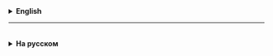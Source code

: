 <details>
  <summary style="cursor: pointer;"><b>English</b></summary>

# OOP - object-oriented programming (OOP)

## Inheritance

1. Inheritance is a concept of object-oriented programming,
   according to which a created data type can inherit data and functionality
   from an existing type, facilitating the reuse of software components.

**A simpler and more practical definition of inheritance:**
a new class can inherit fields and methods from an existing class.
In the child class, the composition of fields is expanded, and methods are overridden.

2. To initialize inheritance from another class, use the service word **extends**.

Examples:

public class Laptop extends Computer{
...
}
______________________________________________

public class Dog extends Pet {
...
}

______________________________________________

public class Cat extends Pet {
...
}
______________________________________________

The parent class is also called the super class (**super**). The heir class is called a child class.
It is allowed to inherit only from one class.

Using inheritance, in Java, you can build complex class hierarchies.

3. The heir class inherits the fields and methods of the super class.
   In the child class, you can override the methods of the parent class if necessary
   to change, or define new functionality in them.
   Constructors are not inherited (except for the default one, if there are no other constructors).

4. The child class creates its own set of constructors for class objects.
   Fields from the parent class are obtained using super().

### Modifiers
In addition to the public, private modifiers, there are also protected and package-protected modifiers (which is the default modifier).

**protected** modifier:
Access within the package: Members of a class with the protected modifier are available to all classes in the same package.
Access in subclasses: Class members with the protected modifier are also accessible in subclasses, even if they are in a different package. This allows you to inherit and use protected members in a class hierarchy.

**Package-private**:
Access only within a package.
Class members without an explicit access modifier (or with no modifier, which is package access by default) are accessible only to classes in the same package.
They are not accessible to classes in other packages, even if these classes are subclasses.

4. If you want to prohibit inheritance from a class, then the final modifier is used.

final class SuperMan {
...
}

5. All classes that do not explicitly specify a superclass inherit from the **Object** class.
   That is, the **Object class is the parent of all classes in Java** by default.
   In particular, all classes inherit the toString method from the Object class, which returns a string

representation of the object (fields and their values ​​in one line).

6. Check the conformity of types (relationship of objects of different classes),
   using the **instanceof** operator.

-------------------------------------------------------------------------

# OOP

A set of **object fields of uniform structure** forms a **Class**.

- objects are described using standard data types, specifying a set of fields that
  characterize the object. A set of fields is a description of the object and its state
  (object characteristics).

- class objects are created using a **constructor** (standard class method),
  field values are set using **setters** (these are standard class methods),
  field values are found out using **getters** (these are standard class methods).

- the state of objects is changed using methods (an example for a car - stop, go, accelerate,
  brake, get a number, paint in color, etc.).

## The 'this' Keyword in Java
this is a keyword in Java that is used inside class methods to refer to the
**current object**.

It denotes that we are accessing attributes or methods of the object in which the
code is executing.

The **this** keyword can be used to resolve naming conflicts between method arguments and
class fields if they have the same name.

## Encapsulation

The principle of encapsulation in Java (and in object-oriented programming in general) says the following:

Data Hiding: Encapsulation allows you to hide the internal implementation details of a class from the outside world. This is achieved through the use of access modifiers (e.g. private, protected, public). Data hidden in a class can be accessed from other classes **only** through public getters and setters.

Access Control: Encapsulation allows you to control access to the data and methods of a class. For example, variables can be declared as private to prevent direct access from other classes. This helps protect data from misuse and modification.

Maintaining Data Integrity: Using encapsulation helps ensure data integrity. Public methods provided to access private variables (getters and setters) can include checks and validations, which ensures that the data is used correctly.

Simplifying Changes: Thanks to encapsulation, changes in the implementation of a class do not affect the code that uses this class. The external interface (public methods) remains unchanged, which makes it easier to maintain and evolve the code.

## Polymorphism

There are two types of polymorphism:

- Parametric (true) polymorphism.
- "Ad-hoc" polymorphism. It is also called "overloading" of constructors and methods.

Today we will look at "Ad-hoc" polymorphism (polymorphism on demand).

Polymorphism in programming languages ​​and type theory is the ability of the same function (method) to process data of different types, receiving a different set of arguments.
In Java, ad-hoc polymorphism is implemented as the ability to **overload methods**.

We can overload methods by creating **multiple methods and constructors in a class with the same name, but different types and/or number of arguments.**

A method is said to be "overloaded" when we can use the same method to work with different sets of incoming method arguments.

</details>

<hr>

<details style="padding-top: 18px">
  <summary style="cursor: pointer;"><b>На русском</b></summary>

# ООП - объектно ориентированное программирование (OOP)

## Наследование

1. Наследование (англ. inheritance) — концепция объектно-ориентированного программирования,
   согласно которой создаваемый тип данных может наследовать данные (поля) и функциональность (методы)
   от уже существующего типа, способствуя повторному использованию компонентов
   программного обеспечения.

**Более простое и практичное определение наследования:**
создаваемый новый класс может наследовать поля и методы от уже существующего класса.
В дочернем классе состав полей **расширяется**, а методы **переопределяются**.

2. Для инициализации наследования от другого класса используют служебное слово **extends**.

Примеры:

public class Laptop extends Computer{
  ...
}
______________________________________________

public class Dog extends Pet {
  ...
}

______________________________________________

public class Cat extends Pet {
  ...
}
______________________________________________

Родительский класс называют еще супер-классом (**super**). Класс наследник, называют дочерним классом.
Наследовать разрешено только от одного класса.

При помощи наследования, в Java, можно строить сложные иерархии классов.

3. Класс-наследник, наследует поля и методы супер-класса.
   В дочернем классе можно переопределить методы родительского класса, если необходимо
   изменить, или определить в них новую функциональность.
   Конструкторы не наследуются (кроме дефолтного, если других конструкторов
   нет). 

4. В дочернем классе создается свой набор конструкторов для объектов классов. 
Поля из родительского класса получаются с помощью `super()`. 

### Модификаторы
Кроме модификаторов public, private, существуют еще модификаторы protected и package-protected (являющийся дефолтным модификатором).

Модификатор **protected**:
Доступ в пределах пакета: Члены класса с модификатором protected доступны для всех классов в том же пакете.
Доступ в подклассах: Члены класса с модификатором protected также доступны в подклассах, даже если они находятся в другом пакете. Это позволяет наследовать и использовать защищенные члены в иерархии классов.

**Пакетный доступ (package-private)**:
Доступ только в пределах пакета.
Члены класса без явного модификатора доступа (или с отсутствующим модификатором, что по умолчанию является пакетным доступом) доступны только для классов в том же пакете.
Они недоступны для классов в других пакетах, даже если эти классы являются подклассами.

4. Если необходимо запретить наследование от класса, то используется модификатор final.

final class SuperMan {
...
}

5. Все классы у которых явно не указан супер-класс, наследуются от класса **Object**.
   То есть **класс Object является родителем всех классов в Java** по умолчанию.
   В том числе, все классы наследуют от класса Object метод toString, возвращающий строковое
   представление объекта (поля и их значения в одной строчке).

6. Проверить соответствие типов (родство объектов разных классов),
   можно при помощи оператора **instanceof**.

-------------------------------------------------------------------------

# OOP

Совокупность **однородных по своей структуре полей объектов** формирует **Класс (Class)**.

- объекты описывают с помощью стандартных типов данных, задавая набор полей, которые
  характеризуют объект. Совокупность полей – это есть описание объекта и его состояния
  (характеристики объекта).

- объекты класса создают с помощью **конструктора** (стандартного метода класса),
  значения полей устанавливают с помощью **сеттеров** (это стандартные методы класса),
  значения полей узнают с помощью **геттеров** (это стандартные методы класса).

- состояние объектов изменяют с помощью методов (пример для автомобиля - стоять, ехать, разгоняться,
  тормозить, получить номер, покрасить в цвет и т.д.).

## Ключевое слово this в Java
this - это ключевое слово в Java, которое используется внутри методов класса для ссылки на
**текущий объект**.

Оно обозначает, что мы обращаемся к атрибутам или методам объекта, в котором выполняется
данный код.

Слово **this** может быть использовано для разрешения конфликта имён между аргументами метода и
полями класса, если они имеют одинаковые имена.


## Инкапсуляция

Принцип инкапсуляции в Java (и в объектно-ориентированном программировании в целом) говорит о следующем:

Сокрытие данных: Инкапсуляция позволяет скрывать внутренние детали реализации класса от внешнего мира. Это достигается за счет использования модификаторов доступа (например, private, protected, public). Скрытые в классе данные могут быть доступны из других классов **только** через публичные методы геттеры и сеттеры.

Контроль доступа: Инкапсуляция позволяет контролировать доступ к данным и методам класса. К примеру, переменные могут быть объявлены как private, чтобы предотвратить прямой доступ к ним из других классов. Это позволяет защищать данные от некорректного использования и модификации.

Поддержание целостности данных: Использование инкапсуляции помогает обеспечивать целостность данных. Публичные методы, предоставляемые для доступа к приватным переменным (геттеры и сеттеры), могут включать в себя проверки и валидацию, что гарантирует корректное использование данных.

Упрощение изменений: Благодаря инкапсуляции, изменения в реализации класса не влияют на код, который использует этот класс. Внешний интерфейс (публичные методы) остается неизменным, что облегчает поддержание и развитие кода.

## Полиморфизм

Бывает два вида полиморфизма:

- Параметрический (истинный) полиморфизм.
- "Ad-hoc" полиморфизм. Его еще называют "перегрузка" конструкторов и методов.

Сегодня мы рассмотрим "Ad-hoc" полиморфизм (полиморфизм по запросу).

Полиморфизм в языках программирования и теории типов — способность одной и той же функцией (методом) обрабатывать данные разных типов, получая разный набор аргументов.
В Java ad-hoc-полиморфизм реализован в виде возможности **перегружать методы**.

Мы можем перегружать методы, создавая в классе **несколько методов и конструкторов с
одинаковым названием, но отличающихся типами и/или количеством аргументов.**

Говорят, что метод "перегружен", когда мы можем одним и тем же методом работать
с разными наборами входящих аргументов метода.


</details>
